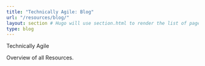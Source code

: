 ```yaml
---
title: "Technically Agile: Blog"
url: "/resources/blog/"
layout: section # Hugo will use section.html to render the list of pages
type: blog
---
```


Technically Agile

Overview of all Resources.
